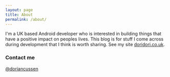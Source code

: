 ```yaml
---
layout: page
title: About
permalink: /about/
---
```


I'm a UK based Android developer who is interested in building things that have a positive impact on peoples lives. This blog is for stuff I come across during development that I think is worth sharing. See my site [doridori.co.uk](doridori.co.uk).

### Contact me

[@doriancussen](https://twitter.com/doriancussen)